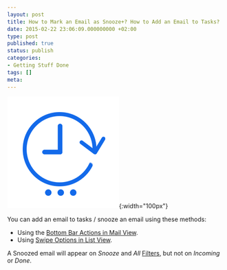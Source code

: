 ```yaml
---
layout: post
title: How to Mark an Email as Snooze+? How to Add an Email to Tasks?
date: 2015-02-22 23:06:09.000000000 +02:00
type: post
published: true
status: publish
categories:
- Getting Stuff Done
tags: []
meta:
---
```


![Later](/assets/ic_action_later-.png){:width="100px"}

You can add an email to tasks / snooze an email using these methods:

* Using the [Bottom Bar Actions in Mail View](/bottom-bar-options-type-mail/).
* Using [Swipe Options in List View](/swipe-menu-options-type-mail/).

A Snoozed email will appear on *Snooze* and *All* [Filters](/top-bar-left-triangle-menu/), but not on *Incoming* or *Done*.